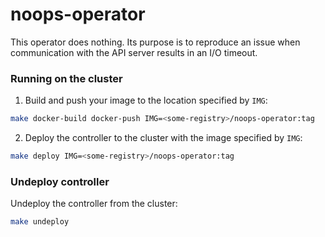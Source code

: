 # noops-operator
This operator does nothing. Its purpose is to reproduce an issue when communication with the API server results in an I/O timeout.

### Running on the cluster
1. Build and push your image to the location specified by `IMG`:

```sh
make docker-build docker-push IMG=<some-registry>/noops-operator:tag
```

2. Deploy the controller to the cluster with the image specified by `IMG`:

```sh
make deploy IMG=<some-registry>/noops-operator:tag
```

### Undeploy controller
Undeploy the controller from the cluster:

```sh
make undeploy
```

